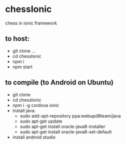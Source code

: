 # chessIonic
chess in ionic framework

## to host:
- git clone ...
- cd chessIonic
- npm i
- npm start

## to compile (to Android on Ubuntu)
- git clone
- cd chessIonic
- npm i -g cordova ionic
- install java:
  - sudo add-apt-repository ppa:webupd8team/java
  - sudo apt-get update
  - sudo apt-get install oracle-java8-installer
  - sudo apt-get install oracle-java8-set-default
- install android studio
  
